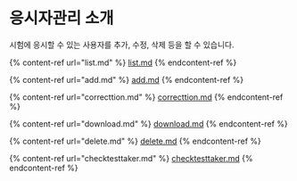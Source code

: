 # 응시자관리 소개

시험에 응시할 수 있는 사용자를 추가, 수정, 삭제 등을 할 수 있습니다.

{% content-ref url="list.md" %}
[list.md](list.md)
{% endcontent-ref %}

{% content-ref url="add.md" %}
[add.md](add.md)
{% endcontent-ref %}

{% content-ref url="correcttion.md" %}
[correcttion.md](correcttion.md)
{% endcontent-ref %}

{% content-ref url="download.md" %}
[download.md](download.md)
{% endcontent-ref %}

{% content-ref url="delete.md" %}
[delete.md](delete.md)
{% endcontent-ref %}

{% content-ref url="checktesttaker.md" %}
[checktesttaker.md](checktesttaker.md)
{% endcontent-ref %}

